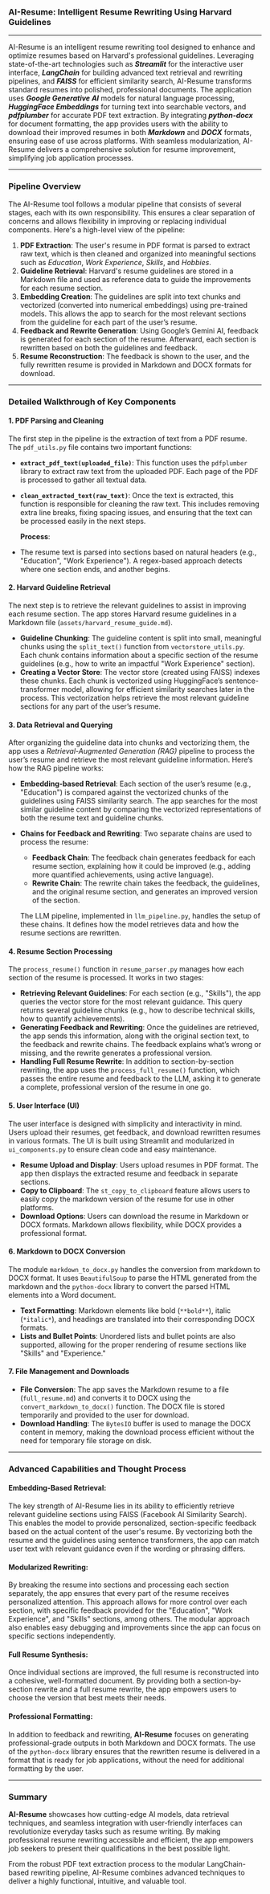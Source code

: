 
### AI-Resume: Intelligent Resume Rewriting Using Harvard Guidelines

---

AI-Resume is an intelligent resume rewriting tool designed to enhance and optimize resumes based on Harvard's professional guidelines. Leveraging state-of-the-art technologies such as **_Streamlit_** for the interactive user interface, **_LangChain_** for building advanced text retrieval and rewriting pipelines, and **_FAISS_** for efficient similarity search, AI-Resume transforms standard resumes into polished, professional documents. The application uses **_Google Generative AI_** models for natural language processing, **_HuggingFace Embeddings_** for turning text into searchable vectors, and **_pdfplumber_** for accurate PDF text extraction. By integrating **_python-docx_** for document formatting, the app provides users with the ability to download their improved resumes in both **_Markdown_** and **_DOCX_** formats, ensuring ease of use across platforms. With seamless modularization, AI-Resume delivers a comprehensive solution for resume improvement, simplifying job application processes.

---

### Pipeline Overview

The AI-Resume tool follows a modular pipeline that consists of several stages, each with its own responsibility. This ensures a clear separation of concerns and allows flexibility in improving or replacing individual components. Here's a high-level view of the pipeline:

1. **PDF Extraction**: The user's resume in PDF format is parsed to extract raw text, which is then cleaned and organized into meaningful sections such as *Education*, *Work Experience*, *Skills*, and *Hobbies*.
2. **Guideline Retrieval**: Harvard's resume guidelines are stored in a Markdown file and used as reference data to guide the improvements for each resume section.
3. **Embedding Creation**: The guidelines are split into text chunks and vectorized (converted into numerical embeddings) using pre-trained models. This allows the app to search for the most relevant sections from the guideline for each part of the user’s resume.
4. **Feedback and Rewrite Generation**: Using Google’s Gemini AI, feedback is generated for each section of the resume. Afterward, each section is rewritten based on both the guidelines and feedback.
5. **Resume Reconstruction**: The feedback is shown to the user, and the fully rewritten resume is provided in Markdown and DOCX formats for download.

---

### Detailed Walkthrough of Key Components

#### 1. **PDF Parsing and Cleaning**

The first step in the pipeline is the extraction of text from a PDF resume. The `pdf_utils.py` file contains two important functions:

- **`extract_pdf_text(uploaded_file)`**: This function uses the `pdfplumber` library to extract raw text from the uploaded PDF. Each page of the PDF is processed to gather all textual data.
- **`clean_extracted_text(raw_text)`**: Once the text is extracted, this function is responsible for cleaning the raw text. This includes removing extra line breaks, fixing spacing issues, and ensuring that the text can be processed easily in the next steps.

   **Process**:

- The resume text is parsed into sections based on natural headers (e.g., "Education", "Work Experience"). A regex-based approach detects where one section ends, and another begins.

#### 2. **Harvard Guideline Retrieval**

The next step is to retrieve the relevant guidelines to assist in improving each resume section. The app stores Harvard resume guidelines in a Markdown file (`assets/harvard_resume_guide.md`).

- **Guideline Chunking**: The guideline content is split into small, meaningful chunks using the `split_text()` function from `vectorstore_utils.py`. Each chunk contains information about a specific section of the resume guidelines (e.g., how to write an impactful "Work Experience" section).
- **Creating a Vector Store**: The vector store (created using FAISS) indexes these chunks. Each chunk is vectorized using HuggingFace’s sentence-transformer model, allowing for efficient similarity searches later in the process. This vectorization helps retrieve the most relevant guideline sections for any part of the user’s resume.

#### 3. **Data Retrieval and Querying**

After organizing the guideline data into chunks and vectorizing them, the app uses a *Retrieval-Augmented Generation (RAG)* pipeline to process the user’s resume and retrieve the most relevant guideline information. Here’s how the RAG pipeline works:

- **Embedding-based Retrieval**: Each section of the user’s resume (e.g., "Education") is compared against the vectorized chunks of the guidelines using FAISS similarity search. The app searches for the most similar guideline content by comparing the vectorized representations of both the resume text and guideline chunks.
- **Chains for Feedback and Rewriting**: Two separate chains are used to process the resume:

  - **Feedback Chain**: The feedback chain generates feedback for each resume section, explaining how it could be improved (e.g., adding more quantified achievements, using active language).
  - **Rewrite Chain**: The rewrite chain takes the feedback, the guidelines, and the original resume section, and generates an improved version of the section.

   The LLM pipeline, implemented in `llm_pipeline.py`, handles the setup of these chains. It defines how the model retrieves data and how the resume sections are rewritten.

#### 4. **Resume Section Processing**

   The `process_resume()` function in `resume_parser.py` manages how each section of the resume is processed. It works in two stages:

- **Retrieving Relevant Guidelines**: For each section (e.g., "Skills"), the app queries the vector store for the most relevant guidance. This query returns several guideline chunks (e.g., how to describe technical skills, how to quantify achievements).
- **Generating Feedback and Rewriting**: Once the guidelines are retrieved, the app sends this information, along with the original section text, to the feedback and rewrite chains. The feedback explains what’s wrong or missing, and the rewrite generates a professional version.
- **Handling Full Resume Rewrite**: In addition to section-by-section rewriting, the app uses the `process_full_resume()` function, which passes the entire resume and feedback to the LLM, asking it to generate a complete, professional version of the resume in one go.

#### 5. **User Interface (UI)**

The user interface is designed with simplicity and interactivity in mind. Users upload their resumes, get feedback, and download rewritten resumes in various formats. The UI is built using Streamlit and modularized in `ui_components.py` to ensure clean code and easy maintenance.

- **Resume Upload and Display**: Users upload resumes in PDF format. The app then displays the extracted resume and feedback in separate sections.
- **Copy to Clipboard**: The `st_copy_to_clipboard` feature allows users to easily copy the markdown version of the resume for use in other platforms.
- **Download Options**: Users can download the resume in Markdown or DOCX formats. Markdown allows flexibility, while DOCX provides a professional format.

#### 6. **Markdown to DOCX Conversion**

The module `markdown_to_docx.py` handles the conversion from markdown to DOCX format. It uses `BeautifulSoup` to parse the HTML generated from the markdown and the `python-docx` library to convert the parsed HTML elements into a Word document.

- **Text Formatting**: Markdown elements like bold (`**bold**`), italic (`*italic*`), and headings are translated into their corresponding DOCX formats.
- **Lists and Bullet Points**: Unordered lists and bullet points are also supported, allowing for the proper rendering of resume sections like "Skills" and "Experience."

#### 7. **File Management and Downloads**

- **File Conversion**: The app saves the Markdown resume to a file (`full_resume.md`) and converts it to DOCX using the `convert_markdown_to_docx()` function. The DOCX file is stored temporarily and provided to the user for download.
- **Download Handling**: The `BytesIO` buffer is used to manage the DOCX content in memory, making the download process efficient without the need for temporary file storage on disk.

---

### Advanced Capabilities and Thought Process

#### **Embedding-Based Retrieval**:

The key strength of AI-Resume lies in its ability to efficiently retrieve relevant guideline sections using FAISS (Facebook AI Similarity Search). This enables the model to provide personalized, section-specific feedback based on the actual content of the user's resume. By vectorizing both the resume and the guidelines using sentence transformers, the app can match user text with relevant guidance even if the wording or phrasing differs.

#### **Modularized Rewriting**:

By breaking the resume into sections and processing each section separately, the app ensures that every part of the resume receives personalized attention. This approach allows for more control over each section, with specific feedback provided for the "Education", "Work Experience", and "Skills" sections, among others. The modular approach also enables easy debugging and improvements since the app can focus on specific sections independently.

#### **Full Resume Synthesis**:

Once individual sections are improved, the full resume is reconstructed into a cohesive, well-formatted document. By providing both a section-by-section rewrite and a full resume rewrite, the app empowers users to choose the version that best meets their needs.

#### **Professional Formatting**:

In addition to feedback and rewriting, **AI-Resume** focuses on generating professional-grade outputs in both Markdown and DOCX formats. The use of the `python-docx` library ensures that the rewritten resume is delivered in a format that is ready for job applications, without the need for additional formatting by the user.

---

### Summary

**AI-Resume** showcases how cutting-edge AI models, data retrieval techniques, and seamless integration with user-friendly interfaces can revolutionize everyday tasks such as resume writing. By making professional resume rewriting accessible and efficient, the app empowers job seekers to present their qualifications in the best possible light.

From the robust PDF text extraction process to the modular LangChain-based rewriting pipeline, AI-Resume combines advanced techniques to deliver a highly functional, intuitive, and valuable tool.
